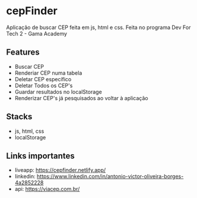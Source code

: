 # cepFinder
Aplicação de buscar CEP feita em js, html e css. 
Feita no programa Dev For Tech 2 - Gama Academy

## Features 
- Buscar CEP
- Renderiar CEP numa tabela 
- Deletar CEP específico 
- Deletar Todos os CEP's
- Guardar resultados no localStorage 
- Renderizar CEP's já pesquisados ao voltar à aplicação 

## Stacks 
- js, html, css 
- localStorage 

## Links importantes
- liveapp: https://cepfinder.netlify.app/
- linkedin: https://www.linkedin.com/in/antonio-victor-oliveira-borges-4a2852228
- api: https://viacep.com.br/
